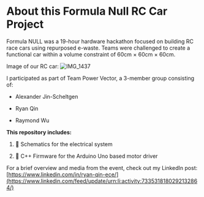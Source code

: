 # About this Formula Null RC Car Project

Formula NULL was a 19-hour hardware hackathon focused on building RC race cars using repurposed e-waste. Teams were challenged to create a functional car within a volume constraint of 60cm × 60cm × 60cm.

Image of our RC car:
![IMG_1437](https://github.com/user-attachments/assets/44b71a0b-80f7-4dd3-8f6b-62efd82c1480)


I participated as part of Team Power Vector, a 3-member group consisting of:

- Alexander Jin-Scheltgen

- Ryan Qin

- Raymond Wu
  

__This repository includes:__

1) 🔋 Schematics for the electrical system

2) 🔧 C++ Firmware for the Arduino Uno based motor driver 


For a brief overview and media from the event, check out my LinkedIn post:
[https://www.linkedin.com/in/ryan-qin-ece/](https://www.linkedin.com/feed/update/urn:li:activity:7335318180292132864/)
